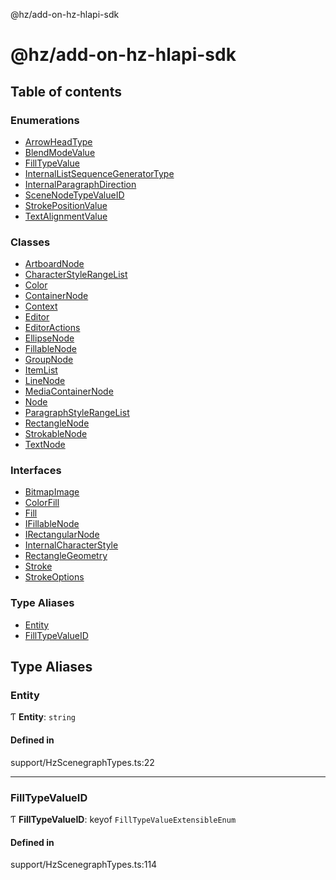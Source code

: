 @hz/add-on-hz-hlapi-sdk

# @hz/add-on-hz-hlapi-sdk

## Table of contents

### Enumerations

- [ArrowHeadType](enums/ArrowHeadType.md)
- [BlendModeValue](enums/BlendModeValue.md)
- [FillTypeValue](enums/FillTypeValue.md)
- [InternalListSequenceGeneratorType](enums/InternalListSequenceGeneratorType.md)
- [InternalParagraphDirection](enums/InternalParagraphDirection.md)
- [SceneNodeTypeValueID](enums/SceneNodeTypeValueID.md)
- [StrokePositionValue](enums/StrokePositionValue.md)
- [TextAlignmentValue](enums/TextAlignmentValue.md)

### Classes

- [ArtboardNode](classes/ArtboardNode.md)
- [CharacterStyleRangeList](classes/CharacterStyleRangeList.md)
- [Color](classes/Color.md)
- [ContainerNode](classes/ContainerNode.md)
- [Context](classes/Context.md)
- [Editor](classes/Editor.md)
- [EditorActions](classes/EditorActions.md)
- [EllipseNode](classes/EllipseNode.md)
- [FillableNode](classes/FillableNode.md)
- [GroupNode](classes/GroupNode.md)
- [ItemList](classes/ItemList.md)
- [LineNode](classes/LineNode.md)
- [MediaContainerNode](classes/MediaContainerNode.md)
- [Node](classes/Node.md)
- [ParagraphStyleRangeList](classes/ParagraphStyleRangeList.md)
- [RectangleNode](classes/RectangleNode.md)
- [StrokableNode](classes/StrokableNode.md)
- [TextNode](classes/TextNode.md)

### Interfaces

- [BitmapImage](interfaces/BitmapImage.md)
- [ColorFill](interfaces/ColorFill.md)
- [Fill](interfaces/Fill.md)
- [IFillableNode](interfaces/IFillableNode.md)
- [IRectangularNode](interfaces/IRectangularNode.md)
- [InternalCharacterStyle](interfaces/InternalCharacterStyle.md)
- [RectangleGeometry](interfaces/RectangleGeometry.md)
- [Stroke](interfaces/Stroke.md)
- [StrokeOptions](interfaces/StrokeOptions.md)

### Type Aliases

- [Entity](overview.md#Entity)
- [FillTypeValueID](overview.md#FillTypeValueID)

## Type Aliases

### <a id="Entity" name="Entity"></a> Entity

Ƭ **Entity**: `string`

#### Defined in

support/HzScenegraphTypes.ts:22

___

### <a id="FillTypeValueID" name="FillTypeValueID"></a> FillTypeValueID

Ƭ **FillTypeValueID**: keyof `FillTypeValueExtensibleEnum`

#### Defined in

support/HzScenegraphTypes.ts:114
